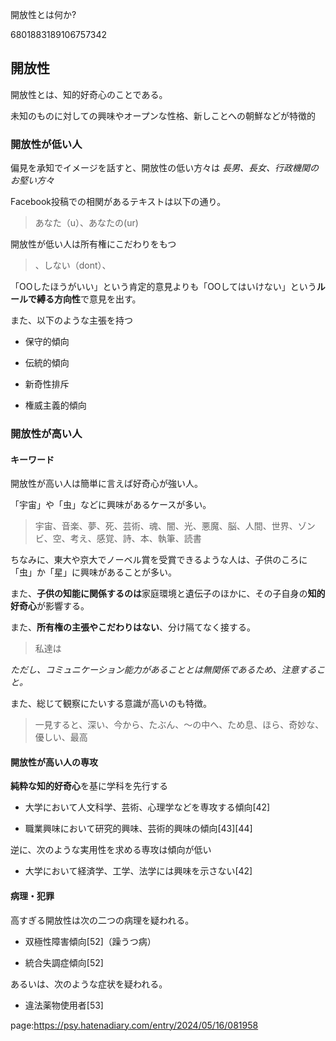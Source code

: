 開放性とは何か?

6801883189106757342



## 開放性



開放性とは、知的好奇心のことである。

未知のものに対しての興味やオープンな性格、新しことへの朝鮮などが特徴的





### 開放性が低い人



偏見を承知でイメージを話すと、開放性の低い方々は *長男、長女、行政機関のお堅い方々*



Facebook投稿での相関があるテキストは以下の通り。



> あなた（u）、あなたの(ur)



開放性が低い人は所有権にこだわりをもつ



> 、しない（dont）、



「OOしたほうがいい」という肯定的意見よりも「OOしてはいけない」という**ルールで縛る方向性**で意見を出す。



また、以下のような主張を持つ



- 保守的傾向

- 伝統的傾向

- 新奇性排斥

- 権威主義的傾向



### 開放性が高い人



#### キーワード



開放性が高い人は簡単に言えば好奇心が強い人。

「宇宙」や「虫」などに興味があるケースが多い。



> 宇宙、音楽、夢、死、芸術、魂、闇、光、悪魔、脳、人間、世界、ゾンビ、空、考え、感覚、詩、本、執筆、読書



ちなみに、東大や京大でノーベル賞を受賞できるような人は、子供のころに「虫」か「星」に興味があることが多い。



また、**子供の知能に関係するのは**家庭環境と遺伝子のほかに、その子自身の**知的好奇心**が影響する。



また、**所有権の主張やこだわりはない**、分け隔てなく接する。



> 私達は



*ただし、コミュニケーション能力があることとは無関係であるため、注意すること。*



また、総じて観察にたいする意識が高いのも特徴。



> 一見すると、深い、今から、たぶん、～の中へ、ため息、ほら、奇妙な、優しい、最高



#### 開放性が高い人の専攻



**純粋な知的好奇心**を基に学科を先行する



- 大学において人文科学、芸術、心理学などを専攻する傾向[42]

- 職業興味において研究的興味、芸術的興味の傾向[43][44]



逆に、次のような実用性を求める専攻は傾向が低い



- 大学において経済学、工学、法学には興味を示さない[42]







#### 病理・犯罪



高すぎる開放性は次の二つの病理を疑われる。



- 双極性障害傾向[52]（躁うつ病）

- 統合失調症傾向[52]

あるいは、次のような症状を疑われる。



- 違法薬物使用者[53]







page:https://psy.hatenadiary.com/entry/2024/05/16/081958
